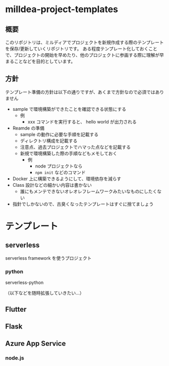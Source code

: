 # milldea-project-templates

## 概要

このリポジトリは、ミルディアでプロジェクトを新規作成する際のテンプレートを保存/更新していくリポジトリです。
ある程度テンプレート化しておくことで、プロジェクトの開始を早めたり、他のプロジェクトに参画する際に理解が早まることなどを目的としています。

## 方針

テンプレート準備の方針は以下の通りですが、あくまで方針なので必須ではありません

* sample で環境構築ができたことを確認できる状態にする
  * 例
    * xxx コマンドを実行すると、 hello world が出力される
* Reamde の準備
  * sample の動作に必要な手順を記載する
  * ディレクトリ構成を記載する
  * 注意点、過去プロジェクトでハマった点などを記載する
  * 新規で環境構築した際の手順などもメモしておく
    * 例
      * node プロジェクトなら 
      * `npm init` などのコマンド
* Docker 上に構築できるようにして、環境依存を減らす
* Class 設計などの細かい内容は書かない
  * 誰にもメンテできないオレオレフレームワークみたいなものにしたくない
* 指針でしかないので、古臭くなったテンプレートはすぐに捨てましょう


# テンプレート
## serverless

serverless framework を使うプロジェクト

### python

serverless-python

（以下などを随時拡張していきたい...）

## Flutter

## Flask

## Azure App Service

### node.js